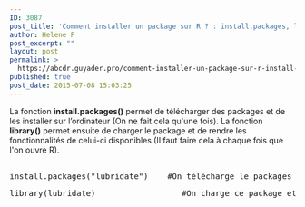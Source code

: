 ```yaml
---
ID: 3087
post_title: 'Comment installer un package sur R ? : install.packages, library'
author: Helene F
post_excerpt: ""
layout: post
permalink: >
  https://abcdr.guyader.pro/comment-installer-un-package-sur-r-install-packages-library/
published: true
post_date: 2015-07-08 15:03:25
---
```

<p>La fonction <strong>install.packages()</strong> permet de télécharger des packages et de les installer sur l’ordinateur (On ne fait cela qu'une fois). La fonction <strong>library()</strong> permet ensuite de charger le package et de rendre les fonctionnalités de celui-ci disponibles (Il faut faire cela à chaque fois que l'on ouvre R).</p><p> <pre lang='rsplus'><br />install.packages("lubridate")    #On télécharge le packages "lubridate" et on l'installe</p><p>library(lubridate)                  #On charge ce package et on rend les fonctionnalités de celui-ci disponibles <br /></pre>   </p>
